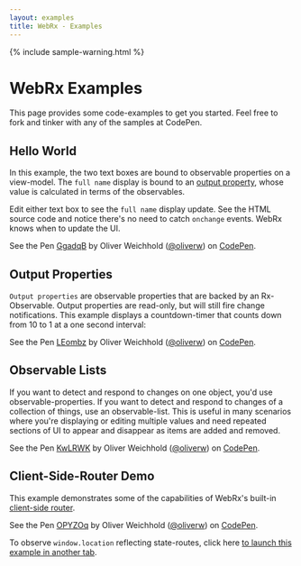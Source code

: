 ```yaml
---
layout: examples
title: WebRx - Examples
---
```

{% include sample-warning.html %}
# WebRx Examples

This page provides some code-examples to get you started. Feel free to fork and tinker with any of the samples at CodePen.

## Hello World

In this example, the two text boxes are bound to observable properties on a view-model. The <code>full name</code> display is bound to 
an [output property](/docs/output-properties.html#start), whose value is calculated in terms of the observables.

Edit either text box to see the <code>full name</code> display update. See the HTML source code and notice there's no need to 
catch <code>onchange</code> events. WebRx knows when to update the UI.

<p data-height="264" data-theme-id="0" data-slug-hash="GgadqB" data-default-tab="result" data-user="oliverw" class='codepen'>See the Pen <a href='http://codepen.io/oliverw/pen/GgadqB/'>GgadqB</a> by Oliver Weichhold (<a href='http://codepen.io/oliverw'>@oliverw</a>) on <a href='http://codepen.io'>CodePen</a>.</p>

## Output Properties

<code>Output properties</code> are observable properties that are backed by an Rx-Observable. Output properties are read-only, but will still fire change notifications.
This example displays a countdown-timer that counts down from 10 to 1 at a one second interval:

<p data-height="268" data-theme-id="0" data-slug-hash="LEombz" data-default-tab="result" data-user="oliverw" class='codepen'>See the Pen <a href='http://codepen.io/oliverw/pen/LEombz/'>LEombz</a> by Oliver Weichhold (<a href='http://codepen.io/oliverw'>@oliverw</a>) on <a href='http://codepen.io'>CodePen</a>.</p>

## Observable Lists

If you want to detect and respond to changes on one object, you'd use observable-properties. If you want to detect and respond to changes of a collection of things, use an observable-list. This is useful in many scenarios where you're displaying or editing multiple values and need repeated sections of UI to appear and disappear as items are added and removed.

<p data-height="268" data-theme-id="0" data-slug-hash="KwLRWK" data-default-tab="result" data-user="oliverw" class='codepen'>See the Pen <a href='http://codepen.io/oliverw/pen/KwLRWK/'>KwLRWK</a> by Oliver Weichhold (<a href='http://codepen.io/oliverw'>@oliverw</a>) on <a href='http://codepen.io'>CodePen</a>.</p>

## Client-Side-Router Demo

This example demonstrates some of the capabilities of WebRx's built-in [client-side router](/docs/routing-overview.html#start).

<p data-height="500" data-theme-id="0" data-slug-hash="OPYZOq" data-default-tab="result" data-user="oliverw" class='codepen'>See the Pen <a href='http://codepen.io/oliverw/pen/OPYZOq/'>OPYZOq</a> by Oliver Weichhold (<a href='http://codepen.io/oliverw'>@oliverw</a>) on <a href='http://codepen.io'>CodePen</a>.</p>

<p>To observe <code>window.location</code> reflecting state-routes, click here <a target="_blank" href="/examples/router-demo/index.html">to launch this example in another tab</a>.</p>

<script async src="//assets.codepen.io/assets/embed/ei.js"></script>
